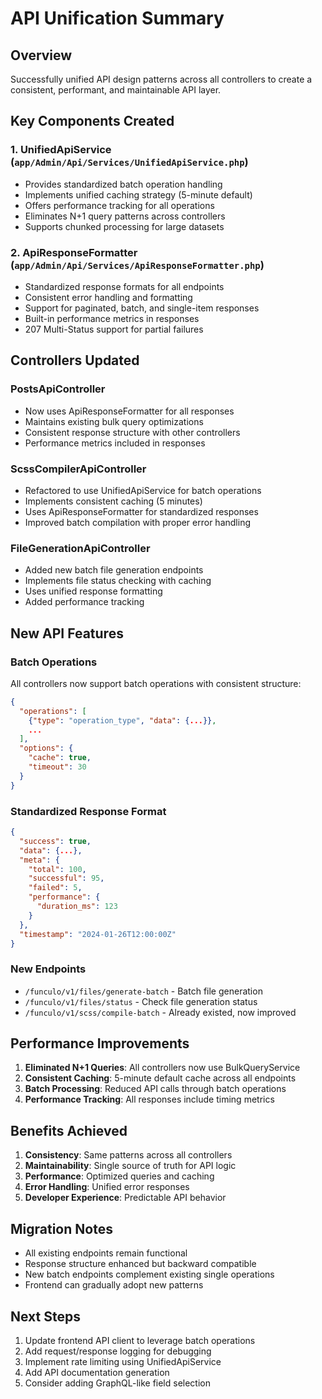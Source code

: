 # API Unification Summary

## Overview
Successfully unified API design patterns across all controllers to create a consistent, performant, and maintainable API layer.

## Key Components Created

### 1. UnifiedApiService (`app/Admin/Api/Services/UnifiedApiService.php`)
- Provides standardized batch operation handling
- Implements unified caching strategy (5-minute default)
- Offers performance tracking for all operations
- Eliminates N+1 query patterns across controllers
- Supports chunked processing for large datasets

### 2. ApiResponseFormatter (`app/Admin/Api/Services/ApiResponseFormatter.php`)
- Standardized response formats for all endpoints
- Consistent error handling and formatting
- Support for paginated, batch, and single-item responses
- Built-in performance metrics in responses
- 207 Multi-Status support for partial failures

## Controllers Updated

### PostsApiController
- Now uses ApiResponseFormatter for all responses
- Maintains existing bulk query optimizations
- Consistent response structure with other controllers
- Performance metrics included in responses

### ScssCompilerApiController
- Refactored to use UnifiedApiService for batch operations
- Implements consistent caching (5 minutes)
- Uses ApiResponseFormatter for standardized responses
- Improved batch compilation with proper error handling

### FileGenerationApiController
- Added new batch file generation endpoints
- Implements file status checking with caching
- Uses unified response formatting
- Added performance tracking

## New API Features

### Batch Operations
All controllers now support batch operations with consistent structure:
```json
{
  "operations": [
    {"type": "operation_type", "data": {...}},
    ...
  ],
  "options": {
    "cache": true,
    "timeout": 30
  }
}
```

### Standardized Response Format
```json
{
  "success": true,
  "data": {...},
  "meta": {
    "total": 100,
    "successful": 95,
    "failed": 5,
    "performance": {
      "duration_ms": 123
    }
  },
  "timestamp": "2024-01-26T12:00:00Z"
}
```

### New Endpoints
- `/funculo/v1/files/generate-batch` - Batch file generation
- `/funculo/v1/files/status` - Check file generation status
- `/funculo/v1/scss/compile-batch` - Already existed, now improved

## Performance Improvements

1. **Eliminated N+1 Queries**: All controllers now use BulkQueryService
2. **Consistent Caching**: 5-minute default cache across all endpoints
3. **Batch Processing**: Reduced API calls through batch operations
4. **Performance Tracking**: All responses include timing metrics

## Benefits Achieved

1. **Consistency**: Same patterns across all controllers
2. **Maintainability**: Single source of truth for API logic
3. **Performance**: Optimized queries and caching
4. **Error Handling**: Unified error responses
5. **Developer Experience**: Predictable API behavior

## Migration Notes

- All existing endpoints remain functional
- Response structure enhanced but backward compatible
- New batch endpoints complement existing single operations
- Frontend can gradually adopt new patterns

## Next Steps

1. Update frontend API client to leverage batch operations
2. Add request/response logging for debugging
3. Implement rate limiting using UnifiedApiService
4. Add API documentation generation
5. Consider adding GraphQL-like field selection